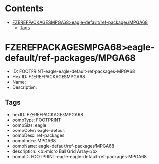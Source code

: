 



Contents
========

* [FZEREFPACKAGESMPGA68>eagle-default/ref-packages/MPGA68](#fzerefpackagesmpga68eagle-defaultref-packagesmpga68)
	* [Tags](#tags)

# FZEREFPACKAGESMPGA68>eagle-default/ref-packages/MPGA68

- ID: FOOTPRINT-eagle-eagle-default-ref-packages-MPGA68
- Hex ID: FZEREFPACKAGESMPGA68
- Name: 
- Description: 

## Tags

- hexID: FZEREFPACKAGESMPGA68
- oompType: FOOTPRINT
- oompSize: eagle
- oompColor: eagle-default
- oompDesc: ref-packages
- oompIndex: MPGA68
- oompName: eagle-default/ref-packages/MPGA68
- description: &lt;b&gt;micro Ball Grid Array&lt;/b&gt;
- oompID: FOOTPRINT-eagle-eagle-default-ref-packages-MPGA68
